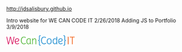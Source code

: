 http://jdsalisbury.github.io

Intro website for WE CAN CODE IT 2/26/2018
Adding JS to Portfolio 3/9/2018


![We Can Code IT Logo](/images/WCCIT.png)
